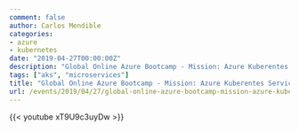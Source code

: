 ```yaml
---
comment: false
author: Carlos Mendible
categories:
- azure
- kubernetes
date: "2019-04-27T00:00:00Z"
description: "Global Online Azure Bootcamp - Mission: Azure Kuberentes Service"
tags: ["aks", "microservices"]
title: "Global Online Azure Bootcamp - Mission: Azure Kuberentes Service"
url: /events/2019/04/27/global-online-azure-bootcamp-mission-azure-kubernetes-service/
---
```


{{< youtube xT9U9c3uyDw >}}